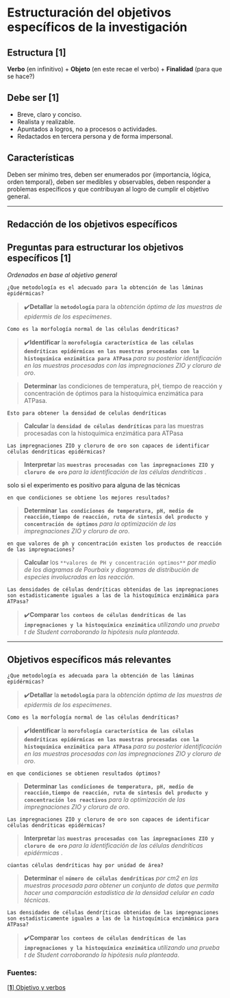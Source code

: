 # Estructuración del objetivos específicos de la investigación 

## Estructura [**1**]

**Verbo** (en infinitivo) + **Objeto** (en este recae el verbo) + **Finalidad** (para que se hace?)

## Debe ser [**1**]

- Breve, claro y conciso.
- Realista y realizable.
- Apuntados a logros, no a procesos o actividades.
- Redactados en tercera persona y de forma impersonal.

## Características 

Deben ser mínimo tres, deben ser enumerados por {importancia, lógica, orden temporal}, deben ser medibles y observables, deben responder a problemas específicos y que contribuyan al logro de cumplir el objetivo general.  


- - -

## Redacción de los objetivos específicos

## Preguntas para estructurar los objetivos específicos [**1**]


*Ordenados en base al objetivo general*

    ¿Que metodología es el adecuado para la obtención de las láminas epidérmicas?

> ✔️**Detallar** la **`metodología`** para la *obtención óptima de las muestras de epidermis de los especímenes*.

    Como es la morfología normal de las células dendríticas?

> ✔️**Identificar** la **`morofología característica de las células dendríticas epidérmicas en las muestras procesadas con la histoquímica enzimática para ATPasa`** *para su posterior identificación en las muestras procesadas con las impregnaciones ZIO y cloruro de oro*. 

> **Determinar** las condiciones de temperatura, pH, tiempo de reacción y concentración de óptimos para la histoquímica enzimática para ATPasa.

    Esto para obtener la densidad de celulas dendríticas 
> **Calcular** la **`densidad de células dendríticas`** para las muestras procesadas con la histoquímica enzimática para ATPasa

    Las impregnaciones ZIO y cloruro de oro son capaces de identificar células dendríticas epidérmicas?

> **Interpretar** las **`muestras procesadas con las impregnaciones ZIO y cloruro de oro`** *para la identificación de las células dendríticas* . 







solo si el experimento es positivo para alguna de las técnicas

    en que condiciones se obtiene los mejores resultados?

> **Determinar** **`las condiciones de temperatura, pH, medio de reacción,tiempo de reacción, ruta de sintesis del producto y concentración de óptimos`** *para la optimización de las impregnaciones ZIO y cloruro de oro*.

    en que valores de ph y concentración existen los productos de reacción de las impregnaciones?

> **Calcular** los `**valores de PH y concentración optimos**` *por medio de los diagramas de Pourbaix y diagramas de distribución de especies involucradas en las reacción*. 




    Las densidades de células dendríticas obtenidas de las impregnaciones son estadisticamente iguales a las de la histoquímica enzimámica para ATPasa?

> ✔️**Comparar** **`los conteos de células dendríticas de las impregnaciones y la histoquímica enzimática`** *utilizando una prueba t de Student corroborando la hipótesis nula planteada*.

---


## Objetivos específicos más relevantes 

    ¿Que metodología es adecuada para la obtención de las láminas epidérmicas?

> ✔️**Detallar** la **`metodología`** para la *obtención óptima de las muestras de epidermis de los especímenes*.

    Como es la morfología normal de las células dendríticas?

> ✔️**Identificar** la **`morofología característica de las células dendríticas epidérmicas en las muestras procesadas con la histoquímica enzimática para ATPasa`** *para su posterior identificación en las muestras procesadas con las impregnaciones ZIO y cloruro de oro*.

    en que condiciones se obtienen resultados óptimos?

> **Determinar** **`las condiciones de temperatura, pH, medio de reacción,tiempo de reacción, ruta de sintesis del producto y concentración los reactivos`** *para la optimización de las impregnaciones ZIO y cloruro de oro*. 

    Las impregnaciones ZIO y cloruro de oro son capaces de identificar células dendríticas epidérmicas?

> **Interpretar** las **`muestras procesadas con las impregnaciones ZIO y cloruro de oro`** *para la identificación de las células dendríticas epidérmicas* . 

    cúantas células dendríticas hay por unidad de área?

> **Determinar** el **`número de células dendríticas`** *por cm2 en las muestras procesada para obtener un conjunto de datos que permita hacer una comparación estadística de la densidad celular en cada técnicas*.

    Las densidades de células dendríticas obtenidas de las impregnaciones son estadisticamente iguales a las de la histoquímica enzimámica para ATPasa?

> ✔️**Comparar** **`los conteos de células dendríticas de las impregnaciones y la histoquímica enzimática`** *utilizando una prueba t de Student corroborando la hipótesis nula planteada*.




### Fuentes:

[[**1**] Objetivo y verbos](http://www.duoc.cl/biblioteca/crai/redaccion-de-objetivos-en-un-trabajo-de-investigacion)


